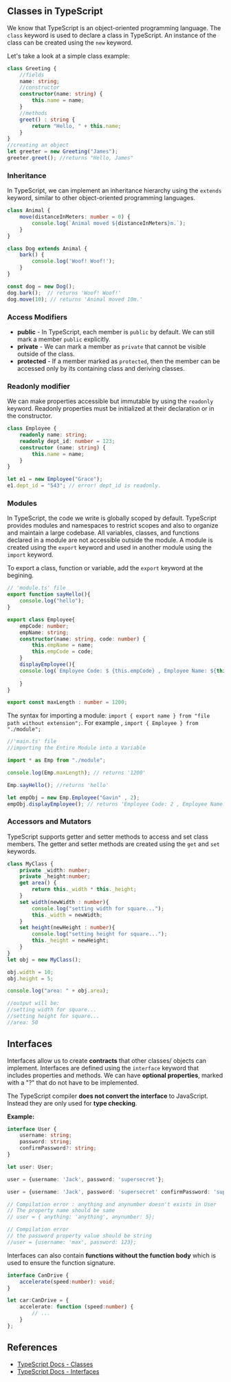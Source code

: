 ## Classes in TypeScript

We know that TypeScript is an object-oriented programming language. The `class` keyword is used to declare a class in TypeScript. An instance of the class can be created using the `new` keyword.

Let's take a look at a simple class example:

```typescript
class Greeting {
    //fields
    name: string;
    //constructor
    constructor(name: string) {
        this.name = name;
    }
    //methods
    greet() : string {
        return "Hello, " + this.name;
    }
}
//creating an object
let greeter = new Greeting("James");
greeter.greet(); //returns "Hello, James"
```

### Inheritance

In TypeScript, we can implement an inheritance hierarchy using the `extends` keyword, similar to other object-oriented programming languages.

```typescript
class Animal {
    move(distanceInMeters: number = 0) {
        console.log(`Animal moved ${distanceInMeters}m.`);
    }
}

class Dog extends Animal {
    bark() {
        console.log('Woof! Woof!');
    }
}

const dog = new Dog();
dog.bark();  // returns 'Woof! Woof!'
dog.move(10); // returns 'Animal moved 10m.'
```
### Access Modifiers

* **public** -  In TypeScript, each member is `public` by default. We can still mark a member `public` explicitly.
* **private** -  We can mark a member as `private` that cannot be visible outside of the class.
* **protected** -  If a member marked as `protected`, then the member can be accessed only by its containing class and deriving classes.

### Readonly modifier

We can make properties accessible but immutable by using the `readonly` keyword. Readonly properties must be initialized at their declaration or in the constructor.

```typescript
class Employee {
    readonly name: string;
    readonly dept_id: number = 123;
    constructor (name: string) {
        this.name = name;
    }
}

let e1 = new Employee("Grace");
e1.dept_id = "543"; // error! dept_id is readonly.
```

### Modules

In TypeScript, the code we write is globally scoped by default. TypeScript provides modules and namespaces to restrict scopes and also to organize and maintain a large codebase. All variables, classes, and functions declared in a module are not accessible outside the module. A module is created using the `export` keyword and used in another module using the `import` keyword.

To export a class, function or variable, add the `export` keyword at the begining.

```typescript
// 'module.ts' file
export function sayHello(){
    console.log("hello");
}

export class Employee{
    empCode: number;
    empName: string;
    constructor(name: string, code: number) {
        this.empName = name;
        this.empCode = code;
    }
    displayEmployee(){
    console.log(`Employee Code: $ {this.empCode} , Employee Name: ${this.empName} `);
  
    }
}

export const maxLength : number = 1200;

```

The syntax for importing a module: `import { export name } from "file path without extension";`. For example , `import { Employee } from "./module";`

```typescript
//'main.ts' file
//importing the Entire Module into a Variable

import * as Emp from "./module";

console.log(Emp.maxLength); // returns '1200'

Emp.sayHello(); //returns 'hello'

let empObj = new Emp.Employee("Gavin" , 2);
empObj.displayEmployee(); // returns 'Employee Code: 2 , Employee Name: Gavin'

```


### Accessors and Mutators

TypeScript supports getter and setter methods to access and set class members. The getter and setter methods are created using  the `get` and `set` keywords.

```typescript
class MyClass { 
    private _width: number; 
    private _height:number; 
    get area() { 
        return this._width * this._height; 
    } 
    set width(newWidth : number){
        console.log("setting width for square...");
        this._width = newWidth;
    }
    set height(newHeight : number){
        console.log("setting height for square...");
        this._height = newHeight;
    }
} 
let obj = new MyClass();

obj.width = 10;
obj.height = 5;

console.log("area: " + obj.area);

//output will be:
//setting width for square...
//setting height for square...
//area: 50
```

## Interfaces

Interfaces allow us to create **contracts** that other classes/ objects can implement. Interfaces are defined using the `interface` keyword that includes properties and methods. We can have **optional properties**, marked with a "?" that do not have to be implemented.

The TypeScript compiler **does not convert the interface** to JavaScript. Instead they are only used for **type checking**.

**Example:**

```typescript
interface User {
    username: string;
    password: string;
    confirmPassword?: string; 
}

let user: User;

user = {username: 'Jack', password: 'supersecret'};  

user = {username: 'Jack', password: 'supersecret' confirmPassword: 'supersecret'};

// Compilation error : anything and anynumber doesn't exists in User
// The property name should be same
// user = { anything: 'anything', anynumber: 5};

// Compilation error 
// the password property value should be string
//user = {username: 'max', password: 123};

```

Interfaces can also contain **functions without the function body** which is used to ensure the function signature.

```typescript
interface CanDrive {
    accelerate(speed:number): void;
}

let car:CanDrive = {
    accelerate: function (speed:number) {
        // ...
    }
};

```


## References

* [TypeScript Docs - Classes](https://www.typescriptlang.org/docs/handbook/classes.html)
* [TypeScript Docs - Interfaces](https://www.typescriptlang.org/docs/handbook/interfaces.html)

